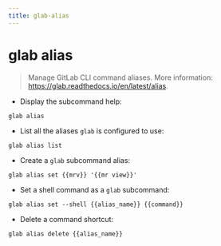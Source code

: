 ```yaml
---
title: glab-alias
---
```

# glab alias

> Manage GitLab CLI command aliases.
> More information: <https://glab.readthedocs.io/en/latest/alias>.

- Display the subcommand help:

`glab alias`

- List all the aliases `glab` is configured to use:

`glab alias list`

- Create a `glab` subcommand alias:

`glab alias set {{mrv}} '{{mr view}}'`

- Set a shell command as a `glab` subcommand:

`glab alias set --shell {{alias_name}} {{command}}`

- Delete a command shortcut:

`glab alias delete {{alias_name}}`
